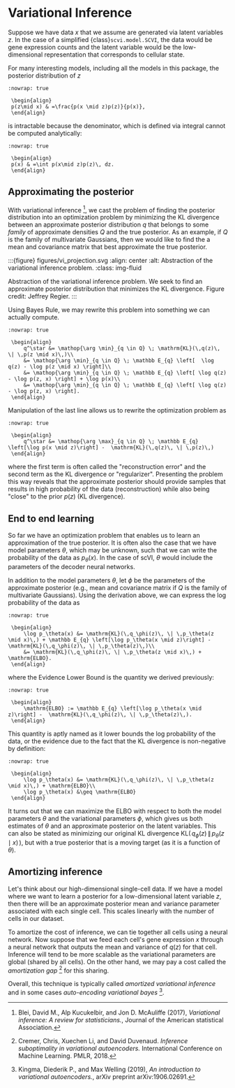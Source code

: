 # Variational Inference

Suppose we have data $x$ that we assume are generated via latent variables $z$. In the case of a simplified {class}`scvi.model.SCVI`, the data would
be gene expression counts and the latent variable would be the low-dimensional representation that corresponds to cellular state.

For many interesting models, including all the models in this package, the posterior distribution of $z$

```{math}
:nowrap: true

 \begin{align}
 p(z\mid x) & =\frac{p(x \mid z)p(z)}{p(x)},
 \end{align}
```

is intractable because the denominator, which is defined via integral cannot be computed analytically:

```{math}
:nowrap: true

 \begin{align}
 p(x) & =\int p(x\mid z)p(z)\, dz.
 \end{align}
```

## Approximating the posterior

With variational inference [^ref1], we cast the problem of finding the posterior distribution into an optimization problem by minimizing the KL divergence
between an approximate posterior distribution $q$ that belongs to some _family_ of approximate densities
$Q$ and the true posterior. As an example, if $Q$ is the family of multivariate Gaussians, then we would like to find the a
mean and covariance matrix that best approximate the true posterior.

:::{figure} figures/vi_projection.svg
:align: center
:alt: Abstraction of the variational inference problem.
:class: img-fluid

Abstraction of the variational inference problem. We seek to find an approximate posterior distribution that minimizes the KL divergence. Figure credit: Jeffrey Regier.
:::

Using Bayes Rule, we may rewrite this problem into something we can actually compute.

```{math}
:nowrap: true

 \begin{align}
     q^\star &= \mathop{\arg \min}_{q \in Q} \; \mathrm{KL}(\,q(z)\, \| \,p(z \mid x)\,)\\
     &= \mathop{\arg \min}_{q \in Q} \; \mathbb E_{q} \left[  \log q(z) - \log p(z \mid x) \right]\\
     &= \mathop{\arg \min}_{q \in Q} \; \mathbb E_{q} \left[ \log q(z) - \log p(z, x) \right] + \log p(x)\\
     &= \mathop{\arg \min}_{q \in Q} \; \mathbb E_{q} \left[ \log q(z) - \log p(z, x) \right].
 \end{align}
```

Manipulation of the last line allows us to rewrite the optimization problem as

```{math}
:nowrap: true

 \begin{align}
     q^\star &= \mathop{\arg \max}_{q \in Q} \; \mathbb E_{q} \left[\log p(x \mid z)\right] -  \mathrm{KL}(\,q(z)\, \| \,p(z)\,)
 \end{align}
```

where the first term is often called the "reconstruction error" and the second term as the KL divergence or "regularizer". Presenting the problem this way reveals that
the approximate posterior should provide samples that results in high probability of the data (reconstruction) while also being "close" to the prior $p(z)$ (KL divergence).

## End to end learning

So far we have an optimization problem that enables us to learn an approximation of the true posterior.
It is often also the case that we have model parameters $\theta$, which may be unknown, such that we can write the
probability of the data as $p_\theta(x)$.
In the case of scVI, $\theta$ would include the parameters of the decoder neural networks.

In addition to the model parameters $\theta$, let $\phi$ be the parameters of the approximate posterior (e.g., mean and covariance matrix if $Q$ is
the family of multivariate Gaussians). Using the derivation above, we can express the log probability of the data as

```{math}
:nowrap: true

 \begin{align}
     \log p_\theta(x) &= \mathrm{KL}(\,q_\phi(z)\, \| \,p_\theta(z \mid x)\,) + \mathbb E_{q} \left[\log p_\theta(x \mid z)\right] -  \mathrm{KL}(\,q_\phi(z)\, \| \,p_\theta(z)\,)\\
     &= \mathrm{KL}(\,q_\phi(z)\, \| \,p_\theta(z \mid x)\,) + \mathrm{ELBO}.
 \end{align}
```

where the Evidence Lower Bound is the quantity we derived previously:

```{math}
:nowrap: true

 \begin{align}
     \mathrm{ELBO} := \mathbb E_{q} \left[\log p_\theta(x \mid z)\right] -  \mathrm{KL}(\,q_\phi(z)\, \| \,p_\theta(z)\,).
 \end{align}
```

This quantity is aptly named as it lower bounds the log probability of the data, or the evidence due to the fact that the KL divergence is non-negative by definition:

```{math}
:nowrap: true

 \begin{align}
     \log p_\theta(x) &= \mathrm{KL}(\,q_\phi(z)\, \| \,p_\theta(z \mid x)\,) + \mathrm{ELBO}\\
     \log p_\theta(x) &\geq \mathrm{ELBO}
 \end{align}
```

It turns out that we can maximize the ELBO with respect to both the model parameters $\theta$ and the variational parameters $\phi$, which gives us both
estimates of $\theta$ and an approximate posterior on the latent variables. This can also be stated as minimizing our original KL divergence $\mathrm{KL}(\,q_\phi(z)\, \| \,p_\theta(z \mid x)\,)$,
but with a true posterior that is a moving target (as it is a function of $\theta$).

## Amortizing inference

Let's think about our high-dimensional single-cell data. If we have a model where we want to learn a posterior for a low-dimensional latent variable $z$, then there will be an approximate posterior
mean and variance parameter associated with each single cell. This scales linearly with the number of cells in our dataset.

To amortize the cost of inference, we can tie together all cells using a neural network. Now suppose that we feed each cell's gene expression $x$ through a neural network that outputs the mean and variance
of $q(z)$ for that cell. Inference will tend to be more scalable as the variational parameters are global (shared by all cells). On the other hand, we may pay a cost called the _amortization gap_ [^ref2] for this sharing.

Overall, this technique is typically called _amortized variational inference_ and in some cases _auto-encoding variational bayes_ [^ref3].

[^ref1]:
    Blei, David M., Alp Kucukelbir, and Jon D. McAuliffe (2017),
    _Variational inference: A review for statisticians._,
    Journal of the American statistical Association.

[^ref2]:
    Cremer, Chris, Xuechen Li, and David Duvenaud.
    _Inference suboptimality in variational autoencoders._
    International Conference on Machine Learning. PMLR, 2018.

[^ref3]:
    Kingma, Diederik P., and Max Welling (2019),
    _An introduction to variational autoencoders._,
    arXiv preprint arXiv:1906.02691.
